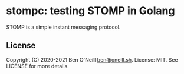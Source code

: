 # stompc: testing STOMP in Golang

STOMP is a simple instant messaging protocol.

## License

Copyright (C) 2020-2021 Ben O'Neill <ben@oneill.sh>. License: MIT.
See LICENSE for more details.
